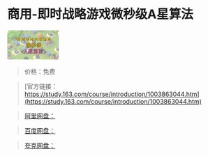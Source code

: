 # 商用-即时战略游戏微秒级A星算法

![img](../../../assets/study163/free/6632581793210742178.jpg)

> 价格：免费

> [官方链接：https://study.163.com/course/introduction/1003863044.htm](https://study.163.com/course/introduction/1003863044.htm)

> [阿里网盘：]()

> [百度网盘：]()

> [夸克网盘：]()
